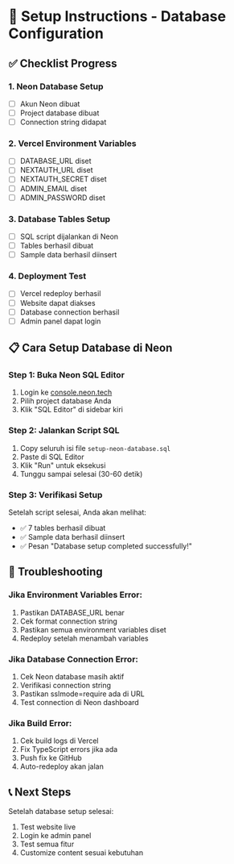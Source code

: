 # 🚀 Setup Instructions - Database Configuration

## ✅ Checklist Progress

### 1. Neon Database Setup
- [ ] Akun Neon dibuat
- [ ] Project database dibuat
- [ ] Connection string didapat

### 2. Vercel Environment Variables
- [ ] DATABASE_URL diset
- [ ] NEXTAUTH_URL diset  
- [ ] NEXTAUTH_SECRET diset
- [ ] ADMIN_EMAIL diset
- [ ] ADMIN_PASSWORD diset

### 3. Database Tables Setup
- [ ] SQL script dijalankan di Neon
- [ ] Tables berhasil dibuat
- [ ] Sample data berhasil diinsert

### 4. Deployment Test
- [ ] Vercel redeploy berhasil
- [ ] Website dapat diakses
- [ ] Database connection berhasil
- [ ] Admin panel dapat login

## 📋 Cara Setup Database di Neon

### Step 1: Buka Neon SQL Editor
1. Login ke [console.neon.tech](https://console.neon.tech)
2. Pilih project database Anda
3. Klik "SQL Editor" di sidebar kiri

### Step 2: Jalankan Script SQL
1. Copy seluruh isi file `setup-neon-database.sql`
2. Paste di SQL Editor
3. Klik "Run" untuk eksekusi
4. Tunggu sampai selesai (30-60 detik)

### Step 3: Verifikasi Setup
Setelah script selesai, Anda akan melihat:
- ✅ 7 tables berhasil dibuat
- ✅ Sample data berhasil diinsert
- ✅ Pesan "Database setup completed successfully!"

## 🔧 Troubleshooting

### Jika Environment Variables Error:
1. Pastikan DATABASE_URL benar
2. Cek format connection string
3. Pastikan semua environment variables diset
4. Redeploy setelah menambah variables

### Jika Database Connection Error:
1. Cek Neon database masih aktif
2. Verifikasi connection string
3. Pastikan sslmode=require ada di URL
4. Test connection di Neon dashboard

### Jika Build Error:
1. Cek build logs di Vercel
2. Fix TypeScript errors jika ada
3. Push fix ke GitHub
4. Auto-redeploy akan jalan

## 📞 Next Steps
Setelah database setup selesai:
1. Test website live
2. Login ke admin panel
3. Test semua fitur
4. Customize content sesuai kebutuhan
